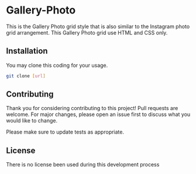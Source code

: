 # Gallery-Photo

This is the Gallery Photo grid style that is also similar to the Instagram photo grid arrangement. This Gallery Photo grid use HTML and CSS only.

## Installation

You may clone this coding for your usage.

```bash
git clone [url]
```

## Contributing
Thank you for considering contributing to this project! Pull requests are welcome. For major changes, please open an issue first to discuss what you would like to change.

Please make sure to update tests as appropriate.

## License
There is no license been used during this development process
